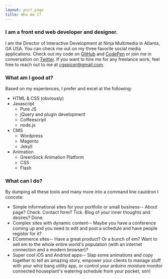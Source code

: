 ```yaml
---
layout: post_page
title: Who Am I?
---
```


### I am a front end web developer and designer.
I am the Director of Interactive Development at Ninja Multimedia in Atlanta, GA USA. You can check me out on my three favorite social media applications. Check out my code on [GitHub](http://www.github.com/cgspicer) and [CodePen](http://codepen.io/cgspicer) or join me in conversation on [Twitter](http://twitter.com/cgspicer).
If you want to hire me for any freelance work, feel free to reach out to me at [cgspicer@gmail.com](mailto:cgspicer@gmail.com?Subject=Let%20Hire%20You!).

### What am I good at?
Based on my experiences, I prefer and excel at the following:
- HTML & CSS (obviously)
- Javascript
  - Pure JS
  - jQuery and plugin development
  - Coffeescript
  - node.js
- CMS
  - Wordpress
  - Magento
  - Jekyll
- Animation
  - GreenSock Animation Platform
  - CSS
  - Flash

### What can I do?
By dumping all these tools and many more into a command line cauldron I concote:
- Simple informational sites for your portfolio or small business-- About page? Check. Contact form? Tick. Blog of your inner thoughts and desires? Done.
- Complex sites with dynamic content-- Maybe you have a conference coming up and you need to edit and post a schedule and have people register for it?
- ECommerce sites-- Have a great product? Or a bunch of em? Want to sell em to the whole entire world's population (with an internet connection and a modern browser)?
- Super cool iOS and Andriod apps-- Slap some animations and copy together to tell an amazing story, empower your clients to manage stuff with your whiz bang utility app, or control your arduino moisture monitor connected houseplant's watering schedule from your pocket, son!